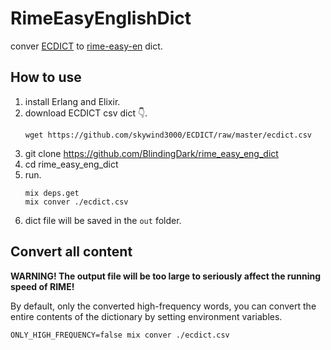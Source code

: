 # RimeEasyEnglishDict

conver [ECDICT](https://github.com/skywind3000/ECDICT) to [rime-easy-en](https://github.com/BlindingDark/rime-easy-en) dict.

## How to use

1. install Erlang and Elixir.
1. download ECDICT csv dict 👇.
   ```shell
   wget https://github.com/skywind3000/ECDICT/raw/master/ecdict.csv
   ```
1. git clone https://github.com/BlindingDark/rime_easy_eng_dict
1. cd rime_easy_eng_dict
1. run.
   ```shell
   mix deps.get
   mix conver ./ecdict.csv
   ```
1. dict file will be saved in the `out` folder.

## Convert all content

**WARNING! The output file will be too large to seriously affect the running speed of RIME!**

By default, only the converted high-frequency words, you can convert the entire contents of the dictionary by setting environment variables.

``` shell
ONLY_HIGH_FREQUENCY=false mix conver ./ecdict.csv
```
